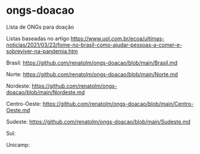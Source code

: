 # ongs-doacao
Lista de ONGs para doação

Listas baseadas no artigo https://www.uol.com.br/ecoa/ultimas-noticias/2021/03/23/fome-no-brasil-como-ajudar-pessoas-a-comer-e-sobreviver-na-pandemia.htm

Brasil: https://github.com/renatolm/ongs-doacao/blob/main/Brasil.md

Norte: https://github.com/renatolm/ongs-doacao/blob/main/Norte.md

Nordeste: https://github.com/renatolm/ongs-doacao/blob/main/Nordeste.md

Centro-Oeste: https://github.com/renatolm/ongs-doacao/blob/main/Centro-Oeste.md

Sudeste: https://github.com/renatolm/ongs-doacao/blob/main/Sudeste.md

Sul:

Unicamp:
